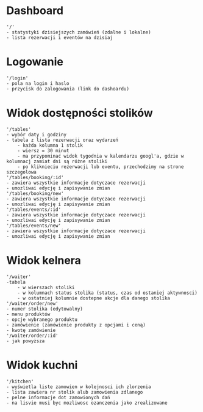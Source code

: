 # Dashboard
    '/'
    - statystyki dzisiejszych zamówień (zdalne i lokalne)
    - lista rezerwacji i eventów na dzisiaj
# Logowanie
    '/login'
    - pola na login i haslo
    - przycisk do zalogowania (link do dashoardu)

# Widok dostępności stolików
    '/tables'
    - wybór daty i godziny
    - tabela z lista rezerwacji oraz wydarzeń
        - każda kolumna 1 stolik
        - wiersz = 30 minut
        - ma przypominać widok tygodnia w kalendarzu googl'a, gdzie w kolumnacj zamiat dni są różne stoliki
        - po kliknieciu rezerwacji lub eventu, przechodzimy na strone szczegolowa
    '/tables/booking/:id'
    - zawiera wszystkie informacje dotyczace rezerwacji
    - umozliwai edycję i zapisywanie zmian
    '/tables/booking/new'
    - zawiera wszystkie informacje dotyczace rezerwacji
    - umozliwai edycję i zapisywanie zmian
    '/tables/events/:id'
    - zawiera wszystkie informacje dotyczace rezerwacji
    - umozliwai edycję i zapisywanie zmian
    '/tables/events/new'
    - zawiera wszystkie informacje dotyczace rezerwacji
    - umozliwai edycję i zapisywanie zmian

# Widok kelnera
    '/waiter'
    -tabela
        - w wierszach stoliki
        - w kolumnach status stolika (status, czas od ostaniej aktywnosci)
        - w ostatniej kolumnie dostepne akcje dla danego stolika
    '/waiter/order/new'
    - numer stolika (edytowalny)
    - menu produktów
    - opcje wybranego produktu
    - zamówienie (zamówienie produkty z opcjami i ceną)
    - kwotę zamówienie
    '/waiter/order/:id'
    - jak powyższa

# Widok kuchni
    '/kitchen'
    - wyświetla liste zamowien w kolejnosci ich zlorzenia
    - lista zawiera nr stolik alub zamowienia zdlanego
    - pelne informacje dot zamowionych dań
    - na lisvie musi byc mozliwosc ozanczenia jako zrealizowane